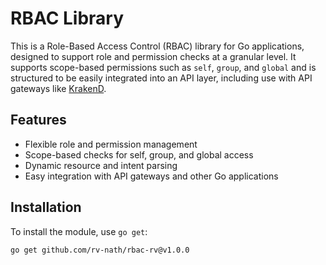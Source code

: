 # RBAC Library

This is a Role-Based Access Control (RBAC) library for Go applications, designed to support role and permission checks at a granular level. It supports scope-based permissions such as `self`, `group`, and `global` and is structured to be easily integrated into an API layer, including use with API gateways like [KrakenD](https://www.krakend.io/).

## Features

- Flexible role and permission management
- Scope-based checks for self, group, and global access
- Dynamic resource and intent parsing
- Easy integration with API gateways and other Go applications

## Installation

To install the module, use `go get`:

```bash
go get github.com/rv-nath/rbac-rv@v1.0.0

